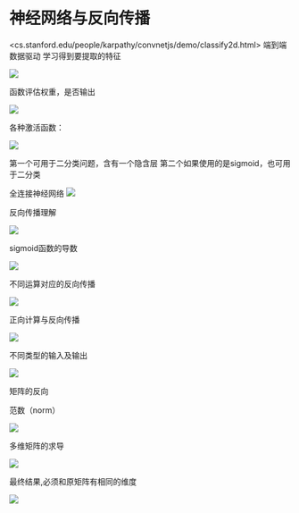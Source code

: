 # 神经网络与反向传播
<cs.stanford.edu/people/karpathy/convnetjs/demo/classify2d.html>
端到端 数据驱动 学习得到要提取的特征

![](lesson3/../img/1.png)


函数评估权重，是否输出

![](img/2.png)

各种激活函数：

![](img/3.png)

第一个可用于二分类问题，含有一个隐含层
第二个如果使用的是sigmoid，也可用于二分类

全连接神经网络
![](img/4.png)

反向传播理解

![](img/6.png)


sigmoid函数的导数

![](img/5.png)

不同运算对应的反向传播

![](img/7.png)

正向计算与反向传播

![](img/8.png)

不同类型的输入及输出

![](img/9.png)

矩阵的反向

范数（norm）


![](img/11.png)

多维矩阵的求导

![](img/13.png)

最终结果,必须和原矩阵有相同的维度

![](img/12.png)